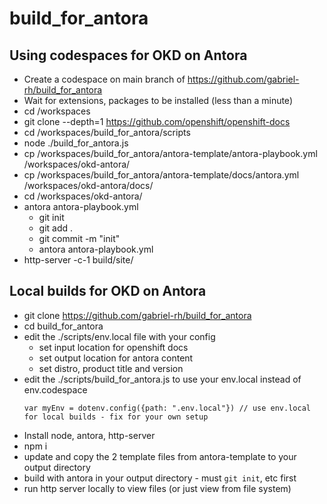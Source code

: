 # build_for_antora

## Using codespaces for OKD on Antora

- Create a codespace on main branch of https://github.com/gabriel-rh/build_for_antora
- Wait for extensions, packages to be installed (less than a minute)
- cd /workspaces
- git clone --depth=1 https://github.com/openshift/openshift-docs
- cd /workspaces/build_for_antora/scripts
- node ./build_for_antora.js
- cp /workspaces/build_for_antora/antora-template/antora-playbook.yml /workspaces/okd-antora/
- cp /workspaces/build_for_antora/antora-template/docs/antora.yml /workspaces/okd-antora/docs/
- cd /workspaces/okd-antora/
- antora antora-playbook.yml
  - git init
  - git add .
  - git commit -m "init"
  - antora antora-playbook.yml
- http-server -c-1 build/site/

## Local builds for OKD on Antora

- git clone https://github.com/gabriel-rh/build_for_antora
- cd build_for_antora
- edit the ./scripts/env.local file with your config 
  - set input location for openshift docs
  - set output location for antora content
  - set distro, product title and version
- edit the ./scripts/build_for_antora.js to use your env.local instead of env.codespace
  ```
  var myEnv = dotenv.config({path: ".env.local"}) // use env.local for local builds - fix for your own setup
  ```
- Install node, antora, http-server
- npm i
- update and copy the 2 template files from antora-template to your output directory
- build with antora in your output directory - must `git init`, etc first
- run http server locally to view files  (or just view from file system)
